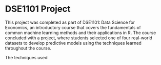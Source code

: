 # DSE1101 Project

This project was completed as part of DSE1101: Data Science for Economics, an introductory course that covers the fundamentals of common machine learning methods and their applications in R. The course concluded with a project, where students selected one of four real-world datasets to develop predictive models using the techniques learned throughout the course.

The techniques used 
